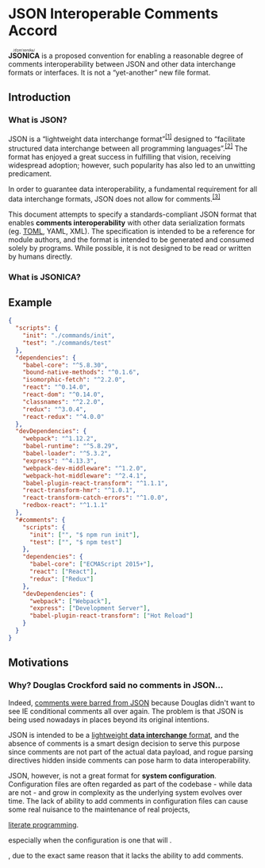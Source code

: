 JSON Interoperable Comments Accord
==================================

<ruby>**JSONICA**<rt>/dʒeɪˈsɒnɪkə/</rt></ruby> is a proposed convention for enabling a reasonable degree of comments interoperability between JSON and other data interchange formats or interfaces. It is not a “yet-another” new file format.

Introduction
------------

### What is JSON?

JSON is a “lightweight data interchange format”<sup>[[1]](http://www.json.org/)</sup> designed to “facilitate structured data interchange between all programming languages”.<sup>[[2]](https://www.ecma-international.org/publications/files/ECMA-ST/ECMA-404.pdf)</sup> The format has enjoyed a great success in fulfilling that vision, receiving widespread adoption; however, such popularity has also led to an unwitting predicament.

In order to guarantee data interoperability, a fundamental requirement for all data interchange formats, JSON does not allow for comments.<sup>[[3]](https://plus.google.com/+DouglasCrockfordEsq/posts/RK8qyGVaGSr)</sup>




This document attempts to specify a standards-compliant JSON format that enables **comments interoperability** with other data serialization formats (eg. [TOML](https://github.com/toml-lang/toml), YAML, XML). The specification is intended to be a reference for module authors, and the format is intended to be generated and consumed solely by programs. While possible, it is not designed to be read or written by humans directly.

### What is JSONICA?

Example
-------

```json
{
  "scripts": {
    "init": "./commands/init",
    "test": "./commands/test"
  },
  "dependencies": {
    "babel-core": "^5.8.30",
    "bound-native-methods": "^0.1.6",
    "isomorphic-fetch": "^2.2.0",
    "react": "^0.14.0",
    "react-dom": "^0.14.0",
    "classnames": "^2.2.0",
    "redux": "^3.0.4",
    "react-redux": "^4.0.0"
  },
  "devDependencies": {
    "webpack": "^1.12.2",
    "babel-runtime": "^5.8.29",
    "babel-loader": "^5.3.2",
    "express": "^4.13.3",
    "webpack-dev-middleware": "^1.2.0",
    "webpack-hot-middleware": "^2.4.1",
    "babel-plugin-react-transform": "^1.1.1",
    "react-transform-hmr": "^1.0.1",
    "react-transform-catch-errors": "^1.0.0",
    "redbox-react": "^1.1.1"
  },
  "#comments": {
    "scripts": {
      "init": ["", "$ npm run init"],
      "test": ["", "$ npm test"]
    },
    "dependencies": {
      "babel-core": ["ECMAScript 2015+"],
      "react": ["React"],
      "redux": ["Redux"]
    },
    "devDependencies": {
      "webpack": ["Webpack"],
      "express": ["Development Server"],
      "babel-plugin-react-transform": ["Hot Reload"]
    }
  }
}
```

Motivations
-----------

### Why? Douglas Crockford said no comments in JSON...

Indeed, [comments were barred from JSON](https://plus.google.com/+DouglasCrockfordEsq/posts/RK8qyGVaGSr) because Douglas didn't want to see IE conditional comments all over again. The problem is that JSON is being used nowadays in places beyond its original intentions.

JSON is intended to be a [lightweight **data interchange** format](http://www.json.org/), and the absence of comments is a smart design decision to serve this purpose since comments are not part of the actual data payload, and rogue parsing directives hidden inside comments can pose harm to data interoperability.

JSON, however, is not a great format for **system configuration**. Configuration files are often regarded as part of the codebase - while data are not - and grow in complexity as the underlying system evolves over time. The lack of ability to add comments in configuration files can cause some real nuisance to the maintenance of real projects,

[literate programming](https://en.wikipedia.org/wiki/Literate_programming).





especially when the configuration is one that will . 




, due to the exact same reason that it lacks the ability to add comments.













